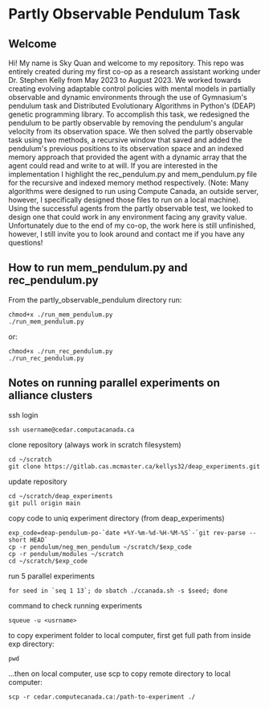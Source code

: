 # Partly Observable Pendulum Task

## Welcome

Hi! My name is Sky Quan and welcome to my repository. This repo was entirely created during my first co-op as a research assistant working under Dr. Stephen Kelly from May 2023 to August 2023. We worked towards creating evolving adaptable control policies with mental models in partially observable and dynamic environments through the use of Gymnasium's pendulum task and Distributed Evolutionary Algorithms in Python's (DEAP) genetic programming library. To accomplish this task, we redesigned the pendulum to be partly observable by removing the pendulum's angular velocity from its observation space. We then solved the partly observable task using two methods, a recursive window that saved and added the pendulum's previous positions to its observation space and an indexed memory approach that provided the agent with a dynamic array that the agent could read and write to at will. If you are interested in the implementation I highlight the rec_pendulum.py and mem_pendulum.py file for the recursive and indexed memory method respectively. (Note: Many algorithms were designed to run using Compute Canada, an outside server, however, I specifically designed those files to run on a local machine). Using the successful agents from the partly observable test, we looked to design one that could work in any environment facing any gravity value. Unfortunately due to the end of my co-op, the work here is still unfinished, however, I still invite you to look around and contact me if you have any questions!

## How to run mem_pendulum.py and rec_pendulum.py

From the partly_observable_pendulum directory run:
```
chmod+x ./run_mem_pendulum.py
./run_mem_pendulum.py
```

or:
```
chmod+x ./run_rec_pendulum.py
./run_rec_pendulum.py
```

## Notes on running parallel experiments on alliance clusters

ssh login
```
ssh username@cedar.computacanada.ca
```
clone repository (always work in scratch filesystem)
```
cd ~/scratch
git clone https://gitlab.cas.mcmaster.ca/kellys32/deap_experiments.git
```
update repository
```
cd ~/scratch/deap_experiments
git pull origin main
```
copy code to uniq experiment directory (from deap_experiments)
```
exp_code=deap-pendulum-po-`date +%Y-%m-%d-%H-%M-%S`-`git rev-parse --short HEAD`
cp -r pendulum/neg_men_pendulum ~/scratch/$exp_code
cp -r pendulum/modules ~/scratch
cd ~/scratch/$exp_code
```
run 5 parallel experiments
```
for seed in `seq 1 13`; do sbatch ./ccanada.sh -s $seed; done
```
command to check running experiments
```
squeue -u <usrname>
```
to copy experiment folder to local computer, first get full path from inside exp directory:
```
pwd
```
...then on local computer, use scp to copy remote directory to local computer:
```
scp -r cedar.computecanada.ca:/path-to-experiment ./
```
